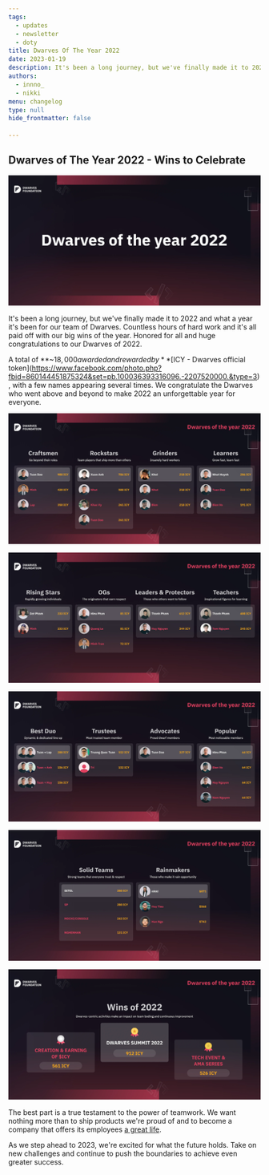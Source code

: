 ```yaml
---
tags: 
  - updates
  - newsletter
  - doty
title: Dwarves Of The Year 2022
date: 2023-01-19
description: It's been a long journey, but we've finally made it to 2022 and what a year it's been for our team of Dwarves. Countless hours of hard work and it's all paid off with our big wins of the year. Honored for all and huge congratulations for our Dwarves of 2022.
authors: 
  - innno_
  - nikki
menu: changelog
type: null
hide_frontmatter: false

---
```

## Dwarves of The Year 2022 - Wins to Celebrate 
![](assets/2022-dwarves-of-the-year_038461ddb3ecb054f60e25c96da7cf64_md5.webp)

It's been a long journey, but we've finally made it to 2022 and what a year it's been for our team of Dwarves. Countless hours of hard work and it's all paid off with our big wins of the year. Honored for all and huge congratulations to our Dwarves of 2022.

A total of **~$18,000 awarded and rewarded by** [$ICY - Dwarves official token](https://www.facebook.com/photo.php?fbid=860144451875324&set=pb.100036393316096.-2207520000.&type=3), with a few names appearing several times. We congratulate the Dwarves who went above and beyond to make 2022 an unforgettable year for everyone.

![](assets/2022-dwarves-of-the-year_f133d96b54c29c89c7540afefc02d1fd_md5.webp)

![](assets/2022-dwarves-of-the-year_978c0887fb897fa0b19aa242574fa696_md5.webp)

![](assets/2022-dwarves-of-the-year_05bc5b71fadb7dab867513f1b90afca5_md5.webp)

![](assets/2022-dwarves-of-the-year_a22db2100ab5212b6915104c338a38c3_md5.webp)

![](assets/2022-dwarves-of-the-year_80b88b130a9f3616cf530d6c5219afbf_md5.webp)

The best part is a true testament to the power of teamwork. We want nothing more than to ship products we're proud of and to become a company that offers its employees  [a great life](/e81775f35519409c8f274107b7ac8f9b).

As we step ahead to 2023, we're excited for what the future holds. Take on new challenges and continue to push the boundaries to achieve even greater success.